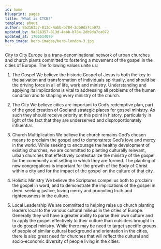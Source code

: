 ```yaml
---
id: home
blueprint: pages
title: 'What is CTCE?'
template: about
author: 9a316357-813d-4abb-b784-2db9da7ca072
updated_by: 9a316357-813d-4abb-b784-2db9da7ca072
updated_at: 1705514070
hero_image: hero-images/hero-london-3.jpg
---
```

City to City Europe is a trans-denominational network of urban churches and church plants committed to fostering a movement of the gospel in the cities of Europe. The following values unite us:

1. The Gospel
We believe the historic Gospel of Jesus is both the key to the salvation and transformation of individuals spiritually, and should be the driving force in all of life, work and ministry. Understanding and applying its implications is vital to addressing all problems of the human condition and to shaping every ministry of the church.

2.   The City
We believe cities are important to God’s redemptive plan, part of the good creation of God and strategic places for gospel ministry. As such they should receive priority at this point in history, particularly in light of the fact that they are underserved and disproportionately influential.

3.  Church Multiplication
We believe the church remains God’s chosen means to proclaim the gospel and to demonstrate God’s love and mercy in the world. While seeking to encourage the healthy development of existing churches, we are committed to planting culturally relevant, urban churches that effectively contextualize the ministry of the gospel for the community and setting in which they are formed. The planting of new congregations is important for the growth of the Body of Christ within a city and for the impact of the gospel on the culture of that city.

4.  Holistic Ministry
We believe the Scriptures compel us both to proclaim the gospel in word, and to demonstrate the implications of the gospel in deed: seeking justice, loving mercy and promoting truth and righteousness in the culture.

5.  Local Leadership
We are committed to helping raise up church planting leaders local to the various cultural milieus in the cities of Europe. Generally they will have a greater ability to parse their own culture and to apply the gospel effectively to their culture than outsiders brought in to do gospel ministry. While there may be need to target specific groups of people of similar cultural background and orientation in the cities, there is also great need for churches that will reflect the cultural and socio-economic diversity of people living in the cities.